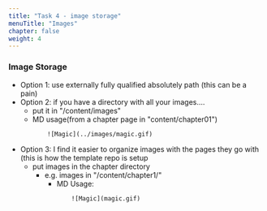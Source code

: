 ```yaml
---
title: "Task 4 - image storage"
menuTitle: "Images"
chapter: false
weight: 4
---
```


### Image Storage

- Option 1: use externally fully qualified absolutely path (this can be a pain)
- Option 2: if you have a directory with all your images.... 
  - put it in "/content/images"
  - MD usage(from a chapter page in "content/chapter01") 
    ```
        ![Magic](../images/magic.gif)
    ```
- Option 3:  I find it easier to organize images with the pages they go with (this is how the template repo is setup
  - put images in the chapter directory
    - e.g. images in "/content/chapter1/"
      - MD Usage:
        ```
            ![Magic](magic.gif)
        ```
